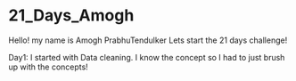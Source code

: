 # 21_Days_Amogh
Hello! my name is Amogh PrabhuTendulker
Lets start the 21 days challenge!

Day1: I started with Data cleaning. I know the concept so I had to just brush up with the concepts!
